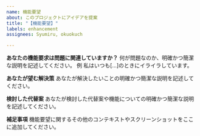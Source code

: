 ```yaml
---
name: 機能要望
about: このプロジェクトにアイデアを提案
title: "【機能要望】"
labels: enhancement
assignees: Syumiru, okuokuch

---
```


**あなたの機能要求は問題に関連していますか？**
何が問題なのか、明確かつ簡潔な説明を記述してください。
例 私はいつも[...]のときにイライラしています。

**あなたが望む解決策**
あなたが解決したいことの明確かつ簡潔な説明を記述してください。

**検討した代替案**
あなたが検討した代替案や機能についての明確かつ簡潔な説明を記述してください。

**補足事項**
機能要望に関するその他のコンテキストやスクリーンショットをここに追加してください。
